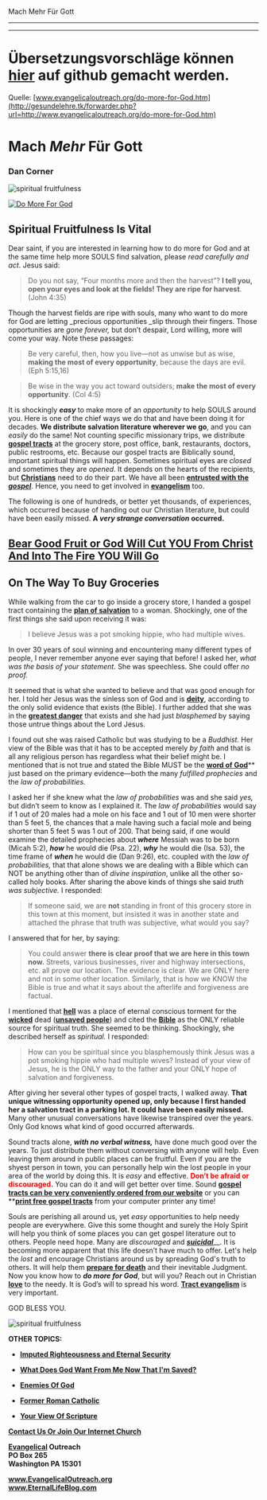 <!--t Mach Mehr Für Gott - in Arbeit (0% übersetzt) t-->
<!--d d-->

Mach Mehr Für Gott

- - - 
- - -

# Übersetzungsvorschläge können [hier](https://github.com/gesundelehre/gesundelehre_translate/blob/master/content/evangelisation-freiluftpredigen/mach-mehr-fuer-gott.md) auf github gemacht werden.

Quelle: [www.evangelicaloutreach.org/do-more-for-God.htm](http://gesundelehre.tk/forwarder.php?url=http://www.evangelicaloutreach.org/do-more-for-God.htm)


# Mach _Mehr_ Für Gott

### Dan Corner

![spiritual fruitfulness](../../files/pictures/a-colorb.gif)

[![Do More For God](../s7.addthis.com/static/btn/v2/lg-share-en.gif)](http://www.addthis.com/bookmark.php?v=250&username=xa-4ce723c86d857fe0)



## Spiritual Fruitfulness Is Vital

Dear saint, if you are interested in learning how to do more for God and at the same time help more SOULS find salvation, please _read carefully and act._ Jesus said:

> Do you not say, “Four months more and then the harvest”? **I tell you, open your eyes and look at the fields! They are ripe for harvest**. (John 4:35)

Though the harvest fields are ripe with souls, many who want to do more for God are letting _precious opportunities  _slip through their fingers. Those opportunities are _gone forever,_ but don’t despair, Lord willing, more will come your way. Note these passages:

> Be very careful, then, how you live—not as unwise but as wise, **making the most of every opportunity**, because the days are evil. (Eph 5:15,16)

> Be wise in the way you act toward outsiders; **make the most of every opportunity**. (Col 4:5)

It is shockingly **_easy_** to make more of an _opportunity_ to help SOULS around you. Here is one of the chief ways we do that and have been doing it for decades. **We distribute salvation literature wherever we go**, and you can _easily_ do the same! Not counting specific missionary trips, we distribute [**gospel tracts**](http://gesundelehre.tk/forwarder.php?url=http://www.evangelicaloutreach.org/tracts.htm) at the grocery store, post office, bank, restaurants, doctors, public restrooms, etc. Because our gospel tracts are Biblically sound, important spiritual things will happen. Sometimes spiritual eyes are _closed_ and sometimes they are _opened_. It depends on the hearts of the recipients, but [**Christians**](http://gesundelehre.tk/forwarder.php?url=http://www.evangelicaloutreach.org/christian.html) need to do their part. We have all been [**entrusted with the _gospel_**](http://gesundelehre.tk/forwarder.php?url=http://www.evangelicaloutreach.org/entrusted.htm)_._ Hence, you need to get involved in [**evangelism**](http://gesundelehre.tk/forwarder.php?url=http://www.evangelicaloutreach.org/christian-evangelism.html) too.

The following is one of hundreds, or better yet thousands, of experiences, which occurred because of handing out our Christian literature, but could have been easily missed. **A _very strange conversation_ occurred.**

## [Bear Good Fruit or God Will Cut YOU From Christ And Into The Fire YOU Will Go](http://gesundelehre.tk/forwarder.php?url=http://www.evangelicaloutreach.org/fruit-or-fire.htm)



## On The Way To Buy Groceries

While walking from the car to go inside a grocery store, I handed a gospel tract containing the [**plan of salvation**](http://gesundelehre.tk/forwarder.php?url=http://www.evangelicaloutreach.org/plan-of-salvation.html) to a woman. Shockingly, one of the first things she said upon receiving it was:

> I believe Jesus was a pot smoking hippie, who had multiple wives.

In over 30 years of soul winning and encountering many different types of people, I never remember anyone ever saying that before! I asked her, _what was the basis of your statement._ She was speechless. She could offer _no proof._

It seemed that is what she wanted to believe and that was good enough for her. I told her Jesus was the sinless son of God and is [**deity**](http://gesundelehre.tk/forwarder.php?url=http://www.evangelicaloutreach.org/God-in-the-flesh.htm), according to the only solid evidence that exists (the Bible). I further added that she was in the [**greatest danger**](http://gesundelehre.tk/forwarder.php?url=http://www.evangelicaloutreach.org/greatest-danger.html) that exists and she had just _blasphemed_ by saying those untrue things about the Lord Jesus.

I found out she was raised Catholic but was studying to be a _Buddhist._ Her view of the Bible was that it has to be accepted merely _by faith_ and that is all any religious person has regardless what their belief might be. I mentioned that is not true and stated the Bible MUST be the [**word of God**](http://gesundelehre.tk/forwarder.php?url=http://www.evangelicaloutreach.org/wordgod.html)** just based on the primary evidence—both the many _fulfilled prophecies_ and the _law of probabilities._

I asked her if she knew what the _law of probabilities_ was and she said _yes,_ but didn’t seem to know as I explained it. The _law of probabilities_ would say if 1 out of 20 males had a mole on his face and 1 out of 10 men were shorter than 5 feet 5, the chances that a male having such a facial mole and being shorter than 5 feet 5 was 1 out of 200\. That being said, if one would examine the detailed prophecies about _**where**_ Messiah was to be born (Micah 5:2), **_how_** he would die (Psa. 22), _**why**_ he would die (Isa. 53), the time frame of **_when_** he would die (Dan 9:26), etc. coupled with the _law of probabilities,_ that that alone shows we are dealing with a Bible which can NOT be anything other than of _divine inspiration_, unlike all the other so-called holy books. After sharing the above kinds of things she said _truth was subjective._ I responded:

> If someone said, we are **not** standing in front of this grocery store in this town at this moment, but insisted it was in another state and attached the phrase that truth was subjective, what would you say?

I answered that for her, by saying:

> You could answer **there is clear proof that we are here in this town now.** Streets, various businesses, river and highway intersections, etc. all prove our location. The evidence is clear. We are ONLY here and not in some other location. Similarly, that is how we KNOW the Bible is true and what it says about the afterlife and forgiveness are factual.

[](http://gesundelehre.tk/forwarder.php?url=http://www.evangelicaloutreach.org/sctracts.html)I mentioned that **[**hell**](http://gesundelehre.tk/forwarder.php?url=http://www.evangelicaloutreach.org/hell.html)** was a place of eternal conscious torment for the [**wicked**](http://gesundelehre.tk/forwarder.php?url=http://www.evangelicaloutreach.org/wicked-people-forgiven.html) dead ([**unsaved people**](http://gesundelehre.tk/forwarder.php?url=http://www.evangelicaloutreach.org/unsaved-people.htm)) and cited the [**Bible**](http://gesundelehre.tk/forwarder.php?url=http://www.evangelicaloutreach.org/bible.html) as the ONLY reliable source for spiritual truth. She seemed to be thinking. Shockingly, she described herself as _spiritual._ I responded:

> How can you be spiritual since you blasphemously think Jesus was a pot smoking hippie who had multiple wives? Instead of your view of Jesus, he is the ONLY way to the father and your ONLY hope of salvation and forgiveness.

After giving her several other types of gospel tracts, I walked away. **That unique witnessing opportunity opened up, only because I first handed her a salvation tract in a parking lot. It could have been easily missed.** Many other unusual conversations have likewise transpired over the years. Only God knows what kind of good occurred afterwards.

Sound tracts alone, _**with no verbal witness,**_ have done much good over the years. To just distribute them without conversing with anyone will help. Even leaving them around in public places can be fruitful. Even if you are the shyest person in town, you can personally help win the lost people in your area of the world by doing this. It is _easy_ and effective.<span style="color: #ff0000"> **Don’t be afraid or discouraged.**</span> You can do it and will get better over time. Sound [**gospel tracts can be very conveniently ordered from our website**](http://gesundelehre.tk/forwarder.php?url=http://www.evangelicaloutreach.org/sctracts.html) or you can **[**print free gospel tracts**](http://gesundelehre.tk/forwarder.php?url=http://www.evangelicaloutreach.org/printfreetracts.html) from your computer printer any time!

Souls are perishing all around us, yet _easy_ opportunities to help needy people are everywhere. Give this some thought and surely the Holy Spirit will help you think of some places you can get gospel literature out to others. People need hope. Many are _discouraged_ and [_**suicidal**_](http://gesundelehre.tk/forwarder.php?url=http://www.evangelicaloutreach.org/suicide.html)__. It is becoming more apparent that this life doesn’t have much to offer. Let's help the _lost_ and encourage Christians around us by spreading God's truth to others. It will help them [**prepare for death**](http://gesundelehre.tk/forwarder.php?url=http://www.evangelicaloutreach.org/prepare-for-death.html) and their inevitable Judgment. Now you know how to **_do more for God_**, but will you? Reach out in Christian [**love**](http://gesundelehre.tk/forwarder.php?url=http://www.evangelicaloutreach.org/love.htm) to the needy. It is God’s will to spread his word. [**Tract evangelism**](http://gesundelehre.tk/forwarder.php?url=http://www.evangelicaloutreach.org/tracts.htm) is very important.

GOD BLESS YOU.

![spiritual fruitfulness](../../files/pictures/a-colorb.gif)

**OTHER TOPICS:**

- **[Imputed Righteousness and Eternal Security](http://gesundelehre.tk/forwarder.php?url=http://www.evangelicaloutreach.org/esimputedrighteousness.html)**

- **[What Does God Want From Me Now That I'm Saved?](http://gesundelehre.tk/forwarder.php?url=http://www.evangelicaloutreach.org/godwants.htm)**

- **[Enemies Of God](http://gesundelehre.tk/forwarder.php?url=http://www.evangelicaloutreach.org/enemies-of-God.html)**

- **[Former Roman Catholic](http://gesundelehre.tk/forwarder.php?url=http://www.evangelicaloutreach.org/catholic.html)**

- **[Your View Of Scripture](http://gesundelehre.tk/forwarder.php?url=http://www.evangelicaloutreach.org/view-of-scripture.htm)**

[**Contact Us Or Join Our Internet Church**](http://gesundelehre.tk/forwarder.php?url=http://www.evangelicaloutreach.org/contact.html)

**[Evangelical](http://gesundelehre.tk/forwarder.php?url=http://www.evangelicaloutreach.org/index.html) Outreach**  
**PO Box 265**  
**Washington PA 15301**

**www.EvangelicalOutreach.org**  
**www.EternalLifeBlog.com**